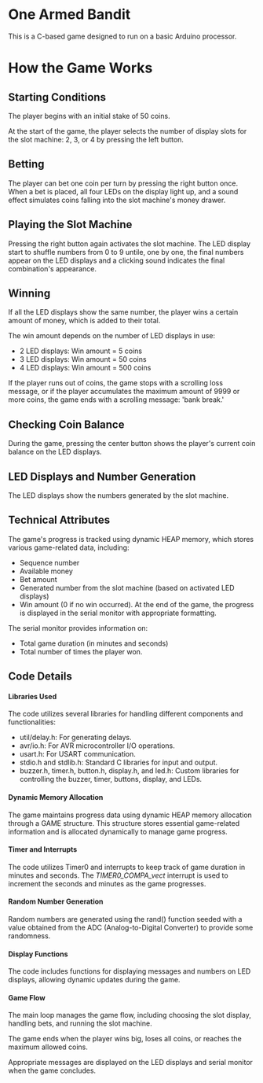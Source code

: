 # One Armed Bandit
This is a C-based game designed to run on a basic Arduino processor.

# How the Game Works
## Starting Conditions
The player begins with an initial stake of 50 coins.

At the start of the game, the player selects the number of display slots for the slot machine: 2, 3, or 4 by pressing the left button.

## Betting
The player can bet one coin per turn by pressing the right button once.
When a bet is placed, all four LEDs on the display light up, and a sound effect simulates coins falling into the slot machine's money drawer.

## Playing the Slot Machine
Pressing the right button again activates the slot machine. The LED display start to shuffle numbers from 0 to 9 untile, one by one, the final numbers appear on the LED displays and a clicking sound indicates the final combination's appearance.

## Winning
If all the LED displays show the same number, the player wins a certain amount of money, which is added to their total.

The win amount depends on the number of LED displays in use:
- 2 LED displays: Win amount = 5 coins
- 3 LED displays: Win amount = 50 coins
- 4 LED displays: Win amount = 500 coins

If the player runs out of coins, the game stops with a scrolling loss message, or if the player accumulates the maximum amount of 9999 or more coins, the game ends with a scrolling message: 'bank break.'

## Checking Coin Balance
During the game, pressing the center button shows the player's current coin balance on the LED displays.

## LED Displays and Number Generation
The LED displays show the numbers generated by the slot machine.

## Technical Attributes
The game's progress is tracked using dynamic HEAP memory, which stores various game-related data, including:
- Sequence number
- Available money
- Bet amount
- Generated number from the slot machine (based on activated LED displays)
- Win amount (0 if no win occurred).
At the end of the game, the progress is displayed in the serial monitor with appropriate formatting.

The serial monitor provides information on:
- Total game duration (in minutes and seconds)
- Total number of times the player won.

## Code Details
#### Libraries Used
The code utilizes several libraries for handling different components and functionalities:
- util/delay.h: For generating delays.
- avr/io.h: For AVR microcontroller I/O operations.
- usart.h: For USART communication.
- stdio.h and stdlib.h: Standard C libraries for input and output.
- buzzer.h, timer.h, button.h, display.h, and led.h: Custom libraries for controlling the buzzer, timer, buttons, display, and LEDs.

#### Dynamic Memory Allocation
The game maintains progress data using dynamic HEAP memory allocation through a GAME structure.
This structure stores essential game-related information and is allocated dynamically to manage game progress.

#### Timer and Interrupts
The code utilizes Timer0 and interrupts to keep track of game duration in minutes and seconds.
The *TIMER0_COMPA_vect* interrupt is used to increment the seconds and minutes as the game progresses.

#### Random Number Generation
Random numbers are generated using the rand() function seeded with a value obtained from the ADC (Analog-to-Digital Converter) to provide some randomness.

#### Display Functions
The code includes functions for displaying messages and numbers on LED displays, allowing dynamic updates during the game.

#### Game Flow
The main loop manages the game flow, including choosing the slot display, handling bets, and running the slot machine. 

The game ends when the player wins big, loses all coins, or reaches the maximum allowed coins.

Appropriate messages are displayed on the LED displays and serial monitor when the game concludes.

